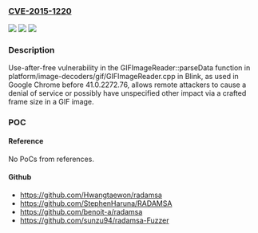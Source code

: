 ### [CVE-2015-1220](https://cve.mitre.org/cgi-bin/cvename.cgi?name=CVE-2015-1220)
![](https://img.shields.io/static/v1?label=Product&message=n%2Fa&color=blue)
![](https://img.shields.io/static/v1?label=Version&message=n%2Fa&color=blue)
![](https://img.shields.io/static/v1?label=Vulnerability&message=n%2Fa&color=brighgreen)

### Description

Use-after-free vulnerability in the GIFImageReader::parseData function in platform/image-decoders/gif/GIFImageReader.cpp in Blink, as used in Google Chrome before 41.0.2272.76, allows remote attackers to cause a denial of service or possibly have unspecified other impact via a crafted frame size in a GIF image.

### POC

#### Reference
No PoCs from references.

#### Github
- https://github.com/Hwangtaewon/radamsa
- https://github.com/StephenHaruna/RADAMSA
- https://github.com/benoit-a/radamsa
- https://github.com/sunzu94/radamsa-Fuzzer

